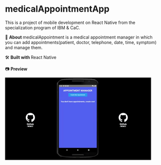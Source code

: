 # medicalAppointmentApp
This is a project of mobile development on React Native from the specialization program of IBM & CaC.

📖 <b> About </b> medicalAppointment is a medical appointment manager in which you can add appointments(patient, doctor, telephone, date, time, symptom) and manage them.

🛠️ <b> Built with </b> React Native

📷 <b> Preview </b> 

<img src="assets/previewProject.gif">

